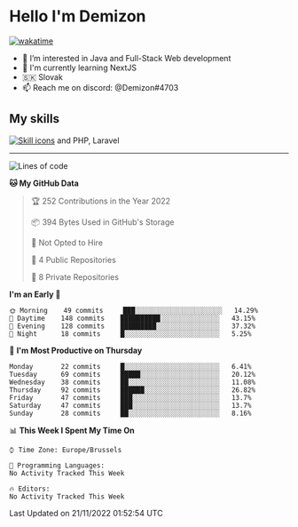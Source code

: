 # Hello I'm Demizon
[![wakatime](https://wakatime.com/badge/user/6ad1949f-d6d7-44f9-9eee-c35e54cc499b.svg)](https://wakatime.com/@6ad1949f-d6d7-44f9-9eee-c35e54cc499b)
- 👀 I’m interested in Java and Full-Stack Web development
- 🌱 I'm currently learning NextJS
- 🇸🇰 Slovak
- 📫 Reach me on discord: @Demizon#4703

## My skills
[![Skill icons](https://skillicons.dev/icons?i=java,js,ts,html,css,react,py,git,docker,linux,mysql,mongo&theme=dark)](https://github.com/Demizon3433) and PHP, Laravel

---

<!--START_SECTION:waka-->
![Lines of code](https://img.shields.io/badge/From%20Hello%20World%20I%27ve%20Written-44%20Thousand%20lines%20of%20code-blue)

**🐱 My GitHub Data** 

> 🏆 252 Contributions in the Year 2022
 > 
> 📦 394 Bytes Used in GitHub's Storage 
 > 
> 🚫 Not Opted to Hire
 > 
> 📜 4 Public Repositories 
 > 
> 🔑 8 Private Repositories  
 > 
**I'm an Early 🐤** 

```text
🌞 Morning    49 commits     ███░░░░░░░░░░░░░░░░░░░░░░   14.29% 
🌆 Daytime    148 commits    ██████████░░░░░░░░░░░░░░░   43.15% 
🌃 Evening    128 commits    █████████░░░░░░░░░░░░░░░░   37.32% 
🌙 Night      18 commits     █░░░░░░░░░░░░░░░░░░░░░░░░   5.25%

```
📅 **I'm Most Productive on Thursday** 

```text
Monday       22 commits     █░░░░░░░░░░░░░░░░░░░░░░░░   6.41% 
Tuesday      69 commits     █████░░░░░░░░░░░░░░░░░░░░   20.12% 
Wednesday    38 commits     ██░░░░░░░░░░░░░░░░░░░░░░░   11.08% 
Thursday     92 commits     ██████░░░░░░░░░░░░░░░░░░░   26.82% 
Friday       47 commits     ███░░░░░░░░░░░░░░░░░░░░░░   13.7% 
Saturday     47 commits     ███░░░░░░░░░░░░░░░░░░░░░░   13.7% 
Sunday       28 commits     ██░░░░░░░░░░░░░░░░░░░░░░░   8.16%

```


📊 **This Week I Spent My Time On** 

```text
⌚︎ Time Zone: Europe/Brussels

💬 Programming Languages: 
No Activity Tracked This Week

🔥 Editors: 
No Activity Tracked This Week

```


 Last Updated on 21/11/2022 01:52:54 UTC
<!--END_SECTION:waka-->

